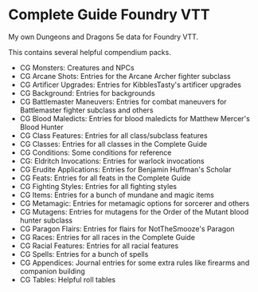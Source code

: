 # Complete Guide Foundry VTT
My own Dungeons and Dragons 5e data for Foundry VTT.


This contains several helpful compendium packs.
- CG Monsters: Creatures and NPCs
- CG Arcane Shots: Entries for the Arcane Archer fighter subclass
- CG Artificer Upgrades: Entries for KibblesTasty's artificer upgrades
- CG Background: Entries for backgrounds
- CG Battlemaster Maneuvers: Entries for combat maneuvers for Battlemaster fighter subclass and others
- CG Blood Maledicts: Entries for blood maledicts for Matthew Mercer's Blood Hunter
- CG Class Features: Entries for all class/subclass features
- CG Classes: Entries for all classes in the Complete Guide
- CG Conditions: Some conditions for reference
- CG: Eldritch Invocations: Entries for warlock invocations
- CG Erudite Applications: Entries for Benjamin Huffman's Scholar
- CG Feats: Entries for all feats in the Complete Guide
- CG Fighting Styles: Entries for all fighting styles
- CG Items: Entries for a bunch of mundane and magic items
- CG Metamagic: Entries for metamagic options for sorcerer and others
- CG Mutagens: Entries for mutagens for the Order of the Mutant blood hunter subclass
- CG Paragon Flairs: Entries for flairs for NotTheSmooze's Paragon
- CG Races: Entries for all races in the Complete Guide
- CG Racial Features: Entries for all racial features
- CG Spells: Entries for a bunch of spells
- CG Appendices: Journal entries for some extra rules like firearms and companion building
- CG Tables: Helpful roll tables